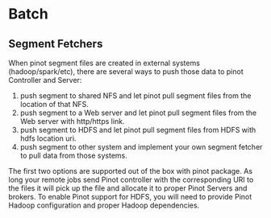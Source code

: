 # Batch

## Segment Fetchers

When pinot segment files are created in external systems \(hadoop/spark/etc\), there are several ways to push those data to pinot Controller and Server:

1. push segment to shared NFS and let pinot pull segment files from the location of that NFS.
2. push segment to a Web server and let pinot pull segment files from the Web server with http/https link.
3. push segment to HDFS and let pinot pull segment files from HDFS with hdfs location uri.
4. push segment to other system and implement your own segment fetcher to pull data from those systems.

The first two options are supported out of the box with pinot package. As long your remote jobs send Pinot controller with the corresponding URI to the files it will pick up the file and allocate it to proper Pinot Servers and brokers. To enable Pinot support for HDFS, you will need to provide Pinot Hadoop configuration and proper Hadoop dependencies.

